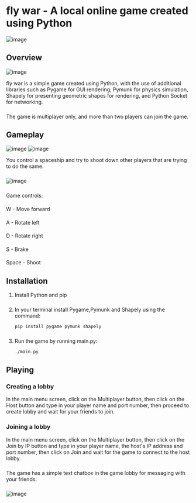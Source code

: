 # fly war - A local online game created using Python
![image](https://github.com/Hachigaz/do-an-MNM/assets/58378033/f14da737-1ea7-4ace-aad2-7a4d218ad464)

## Overview
![image](https://github.com/Hachigaz/do-an-MNM/assets/58378033/4e9f23ec-223d-4bf0-b759-735f63584c53)

fly war is a simple game created using Python, with the use of additional libraries such as Pygame for GUI rendering, Pymunk for physics simulation, Shapely for presenting geometric shapes for rendering, and Python Socket for networking.
###
The game is multiplayer only, and more than two players can join the game.
##

## Gameplay
![image](https://github.com/Hachigaz/do-an-MNM/assets/58378033/d50675c9-3647-4b85-9eb5-b72ab24ba772)
![image](https://github.com/Hachigaz/do-an-MNM/assets/58378033/9f250279-0ff8-4592-84f2-f7bb70e00d35)

You control a spaceship and try to shoot down other players that are trying to do the same.
###
![image](https://github.com/Hachigaz/do-an-MNM/assets/58378033/38d2f720-6d08-4300-ae6e-e8d865c57168)
###
Game controls:
####
W - Move forward
####
A - Rotate left
####
D - Rotate right
####
S - Brake
####
Space - Shoot

## Installation
1. Install Python and pip
###
2. In your terminal install Pygame,Pymunk and Shapely using the command:
   ```bash
   pip install pygame pymunk shapely
###
3. Run the game by running main.py:
   ```bash
   ./main.py
###
###
## Playing
### Creating a lobby
In the main menu screen, click on the Multiplayer button, then click on the Host button and type in your player name and port number, then proceed to create lobby and wait for your friends to join.
### Joining a lobby
In the main menu screen, click on the Multiplayer button, then click on the Join by IP button and type in your player name, the host's IP address and port number, then click on Join and wait for the game to connect to the host lobby.
###
The game has a simple text chatbox in the game lobby for messaging with your friends:
###
![image](https://github.com/Hachigaz/do-an-MNM/assets/58378033/a2e37dc6-487b-4d27-815b-9465ecf7edf5)
